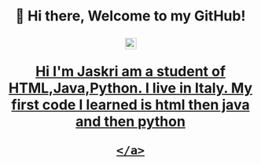 <h1 align="center">👋 Hi there, Welcome to my GitHub!
  <p align="center">
    <a href="https://instagram.com/jaskriii?igshid=YmMyMTA2M2Y=">
      <img width="23px" src="https://cdn.windowsreport.com/wp-content/uploads/2020/05/instagram-3.jpg"/>
      <p> Hi I'm Jaskri am a student of HTML,Java,Python. I live in Italy. My first code I learned is html then java and then python

    </a>
  </p>
</h1>


